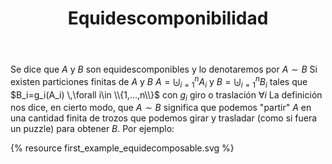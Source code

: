 ﻿---
title: "Equidescomponibilidad"
lang: es
category: es
permalink: es/definition_equidecomposability

ident: definition_equidecomposability
parent: banach_tarski_paradox
kind: definition
mathjax: true

layout: post
type: post
---

Se dice que $A$ y $B$ son equidescomponibles y lo denotaremos por $A\sim B$ Si existen particiones finitas de $A$ y $B$ $\displaystyle A=\biguplus_{i=1}^{n}A_i$ y $\displaystyle B=\biguplus_{i=1}^{n}B_i$ tales que $B_i=g_i(A_i) \,\forall i\in \\{1,...,n\\}$ con $g_i$ giro o traslación $\forall i$
La definición nos dice, en cierto modo, que $A\sim B$ significa que podemos "partir" $A$ en una cantidad finita de trozos que podemos girar y trasladar (como si fuera un puzzle) para obtener $B$. Por ejemplo:
	
{% resource first_example_equidecomposable.svg %}

<P>